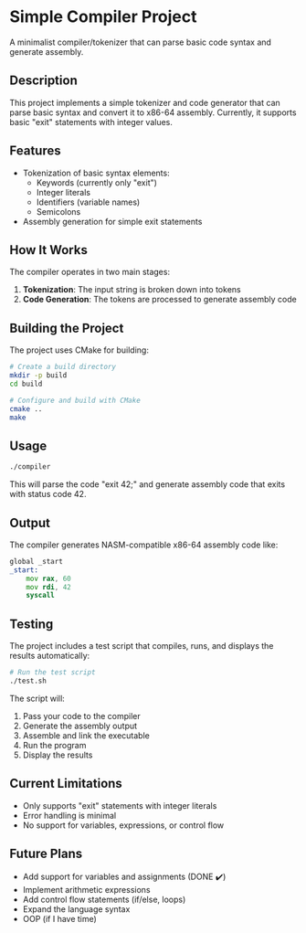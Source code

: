 # Simple Compiler Project

A minimalist compiler/tokenizer that can parse basic code syntax and generate assembly.

## Description

This project implements a simple tokenizer and code generator that can parse basic syntax and convert it to x86-64 assembly. Currently, it supports basic "exit" statements with integer values.

## Features

- Tokenization of basic syntax elements:
  - Keywords (currently only "exit")
  - Integer literals
  - Identifiers (variable names)
  - Semicolons
- Assembly generation for simple exit statements

## How It Works

The compiler operates in two main stages:
1. **Tokenization**: The input string is broken down into tokens
2. **Code Generation**: The tokens are processed to generate assembly code

## Building the Project

The project uses CMake for building:

```bash
# Create a build directory
mkdir -p build
cd build

# Configure and build with CMake
cmake ..
make
```

## Usage

```bash
./compiler
```

This will parse the code "exit 42;" and generate assembly code that exits with status code 42.

## Output

The compiler generates NASM-compatible x86-64 assembly code like:

```asm
global _start
_start:
    mov rax, 60
    mov rdi, 42
    syscall
```

## Testing

The project includes a test script that compiles, runs, and displays the results automatically:

```bash
# Run the test script
./test.sh
```

The script will:
1. Pass your code to the compiler
2. Generate the assembly output
3. Assemble and link the executable
4. Run the program
5. Display the results

## Current Limitations

- Only supports "exit" statements with integer literals
- Error handling is minimal
- No support for variables, expressions, or control flow

## Future Plans

- Add support for variables and assignments (DONE ✔️)
- Implement arithmetic expressions
- Add control flow statements (if/else, loops)
- Expand the language syntax
- OOP (if I have time)
